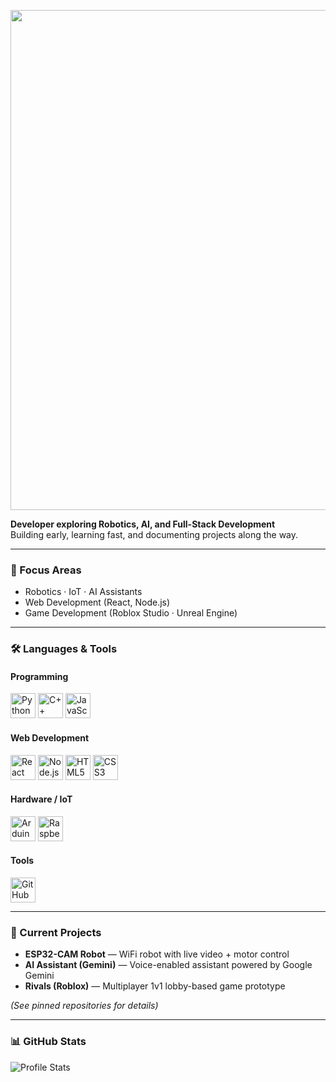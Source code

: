 <p align="center">
  <img src="https://svg-banners.vercel.app/api?type=origin&text1=Kanak%20Raj%20—%20Kanaktronics&text2=✨Robotics%20|%20AI%20|%20Dev✨" width="800"/>
</p>



**Developer exploring Robotics, AI, and Full-Stack Development**  
Building early, learning fast, and documenting projects along the way.

---

### 🔧 Focus Areas
- Robotics · IoT · AI Assistants  
- Web Development (React, Node.js)  
- Game Development (Roblox Studio · Unreal Engine)  

---

### 🛠️ Languages & Tools

#### Programming
<p align="left">
  <img src="https://cdn.jsdelivr.net/gh/devicons/devicon/icons/python/python-original.svg" alt="Python" width="40" height="40"/>
  <img src="https://cdn.jsdelivr.net/gh/devicons/devicon/icons/cplusplus/cplusplus-original.svg" alt="C++" width="40" height="40"/>
  <img src="https://cdn.jsdelivr.net/gh/devicons/devicon/icons/javascript/javascript-original.svg" alt="JavaScript" width="40" height="40"/>
</p>

#### Web Development
<p align="left">
  <img src="https://cdn.jsdelivr.net/gh/devicons/devicon/icons/react/react-original.svg" alt="React" width="40" height="40"/>
  <img src="https://cdn.jsdelivr.net/gh/devicons/devicon/icons/nodejs/nodejs-original.svg" alt="Node.js" width="40" height="40"/>
  <img src="https://cdn.jsdelivr.net/gh/devicons/devicon/icons/html5/html5-original.svg" alt="HTML5" width="40" height="40"/>
  <img src="https://cdn.jsdelivr.net/gh/devicons/devicon/icons/css3/css3-original.svg" alt="CSS3" width="40" height="40"/>
</p>

#### Hardware / IoT
<p align="left">
  <img src="https://cdn.jsdelivr.net/gh/devicons/devicon/icons/arduino/arduino-original.svg" alt="Arduino" width="40" height="40"/>
  <img src="https://cdn.jsdelivr.net/gh/devicons/devicon/icons/raspberrypi/raspberrypi-original.svg" alt="Raspberry Pi" width="40" height="40"/>
</p>

#### Tools
<p align="left">
  <img src="https://cdn.jsdelivr.net/gh/devicons/devicon/icons/github/github-original.svg" alt="GitHub" width="40" height="40"/>
</p>

---

### 🚀 Current Projects
- **ESP32-CAM Robot** — WiFi robot with live video + motor control  
- **AI Assistant (Gemini)** — Voice-enabled assistant powered by Google Gemini  
- **Rivals (Roblox)** — Multiplayer 1v1 lobby-based game prototype  

*(See pinned repositories for details)*

---

### 📊 GitHub Stats
![Profile Stats](https://github-readme-stats.vercel.app/api?username=kanaktronics&show_icons=true&theme=default)
